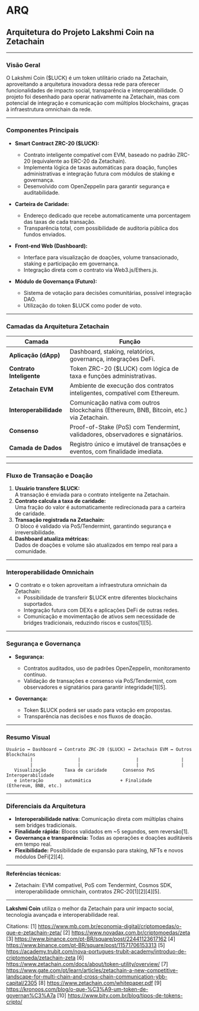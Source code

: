 # ARQ

## Arquitetura do Projeto Lakshmi Coin na Zetachain

---

### **Visão Geral**

O Lakshmi Coin ($LUCK) é um token utilitário criado na Zetachain, aproveitando a arquitetura inovadora dessa rede para oferecer funcionalidades de impacto social, transparência e interoperabilidade. O projeto foi desenhado para operar nativamente na Zetachain, mas com potencial de integração e comunicação com múltiplos blockchains, graças à infraestrutura omnichain da rede.

---

### **Componentes Principais**

- **Smart Contract ZRC-20 ($LUCK):**
  - Contrato inteligente compatível com EVM, baseado no padrão ZRC-20 (equivalente ao ERC-20 da Zetachain).
  - Implementa lógica de taxas automáticas para doação, funções administrativas e integração futura com módulos de staking e governança.
  - Desenvolvido com OpenZeppelin para garantir segurança e auditabilidade.

- **Carteira de Caridade:**
  - Endereço dedicado que recebe automaticamente uma porcentagem das taxas de cada transação.
  - Transparência total, com possibilidade de auditoria pública dos fundos enviados.

- **Front-end Web (Dashboard):**
  - Interface para visualização de doações, volume transacionado, staking e participação em governança.
  - Integração direta com o contrato via Web3.js/Ethers.js.

- **Módulo de Governança (Futuro):**
  - Sistema de votação para decisões comunitárias, possível integração DAO.
  - Utilização do token $LUCK como poder de voto.

---

### **Camadas da Arquitetura Zetachain**

| Camada                  | Função                                                                                 |
|-------------------------|----------------------------------------------------------------------------------------|
| **Aplicação (dApp)**    | Dashboard, staking, relatórios, governança, integrações DeFi.                         |
| **Contrato Inteligente**| Token ZRC-20 ($LUCK) com lógica de taxa e funções administrativas.                     |
| **Zetachain EVM**       | Ambiente de execução dos contratos inteligentes, compatível com Ethereum.              |
| **Interoperabilidade**  | Comunicação nativa com outros blockchains (Ethereum, BNB, Bitcoin, etc.) via Zetachain.|
| **Consenso**            | Proof-of-Stake (PoS) com Tendermint, validadores, observadores e signatários.          |
| **Camada de Dados**     | Registro único e imutável de transações e eventos, com finalidade imediata.            |

---

### **Fluxo de Transação e Doação**

1. **Usuário transfere $LUCK:**  
   A transação é enviada para o contrato inteligente na Zetachain.
2. **Contrato calcula a taxa de caridade:**  
   Uma fração do valor é automaticamente redirecionada para a carteira de caridade.
3. **Transação registrada na Zetachain:**  
   O bloco é validado via PoS/Tendermint, garantindo segurança e irreversibilidade.
4. **Dashboard atualiza métricas:**  
   Dados de doações e volume são atualizados em tempo real para a comunidade.

---

### **Interoperabilidade Omnichain**

- O contrato e o token aproveitam a infraestrutura omnichain da Zetachain:
  - Possibilidade de transferir $LUCK entre diferentes blockchains suportados.
  - Integração futura com DEXs e aplicações DeFi de outras redes.
  - Comunicação e movimentação de ativos sem necessidade de bridges tradicionais, reduzindo riscos e custos[1][5].

---

### **Segurança e Governança**

- **Segurança:**  
  - Contratos auditados, uso de padrões OpenZeppelin, monitoramento contínuo.
  - Validação de transações e consenso via PoS/Tendermint, com observadores e signatários para garantir integridade[1][5].

- **Governança:**  
  - Token $LUCK poderá ser usado para votação em propostas.
  - Transparência nas decisões e nos fluxos de doação.

---

### **Resumo Visual**

```
Usuário ↔ Dashboard ↔ Contrato ZRC-20 ($LUCK) ↔ Zetachain EVM ↔ Outros Blockchains
         |                 |                     |                |
         |                 |                     |                |
   Visualização       Taxa de caridade      Consenso PoS      Interoperabilidade
   e interação        automática           + Finalidade       (Ethereum, BNB, etc.)
```

---

### **Diferenciais da Arquitetura**

- **Interoperabilidade nativa:** Comunicação direta com múltiplas chains sem bridges tradicionais.
- **Finalidade rápida:** Blocos validados em ~5 segundos, sem reversão[1].
- **Governança e transparência:** Todas as operações e doações auditáveis em tempo real.
- **Flexibilidade:** Possibilidade de expansão para staking, NFTs e novos módulos DeFi[2][4].

---

**Referências técnicas:**  
- Zetachain: EVM compatível, PoS com Tendermint, Cosmos SDK, interoperabilidade omnichain, contratos ZRC-20[1][2][4][5].

---

**Lakshmi Coin** utiliza o melhor da Zetachain para unir impacto social, tecnologia avançada e interoperabilidade real.

Citations:
[1] https://www.mb.com.br/economia-digital/criptomoedas/o-que-e-zetachain-zeta/
[2] https://www.novadax.com.br/criptomoedas/zeta
[3] https://www.binance.com/pt-BR/square/post/22441123617162
[4] https://www.binance.com/pt-BR/square/post/11571706153313
[5] https://academy.trubit.com/nova-portugues-trubit-academy/introduo-de-criptomoeda/zetachain-zeta
[6] https://www.zetachain.com/docs/about/token-utility/overview/
[7] https://www.gate.com/pt/learn/articles/zetachain-a-new-competitive-landscape-for-multi-chain-and-cross-chain-communication-ybb-capital/2305
[8] https://www.zetachain.com/whitepaper.pdf
[9] https://kronoos.com/blog/o-que-%C3%A9-um-token-de-governan%C3%A7a
[10] https://www.bity.com.br/blog/tipos-de-tokens-cripto/

